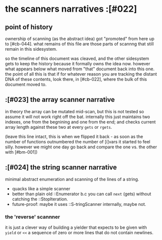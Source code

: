 # the scanners narratives :[#022]

## point of history

ownership of scanning (as the abstract idea) got "promoted" from here up
to [#cb-044]. what remains of this file are those parts of scannng that still
remain in this sidesystem.

so the timeline of this document was cleaved, and the other sidesystem
gets to keep the history because it formally owns the idea now. however
what appears below what moved from "that" document back into this one.
the point of all this is that if for whatever reason you are tracking
the distant DNA of these contents, look there, in [#cb-022], where the
bulk of this document moved to.




## :[#023] the array scanner narrative

in theory the array can be mutated mid-scan, but this is not tested so assume
it will not work right off the bat. internally this just maintains two
indexes, one from the begnining and one from the end; and checks current array
length against these two at every `gets` or `rgets`.

(leave this line intact, this is when we flipped it back - as soon as the
number of functions outnumbered the number of [i]vars it started to feel
silly. however we might one day go back and compare the one vs.  the other
with [#bm-001])





## :[#024] the string scanner narrative

minimal abstract enumeration and scanning of the lines of a string.
+ quacks like a simple scanner
+ better than plain old ::Enumerator b.c you can call `next` (gets)
    without catching the ::StopIteration.
+ future-proof: maybe it uses ::S-tringScanner internally, maybe not.


### the 'reverse' scannner

it is just a clever way of building a yielder that expects to be given with
`yield` or `<<` a sequence of zero or more lines that do not contain
newlines.
